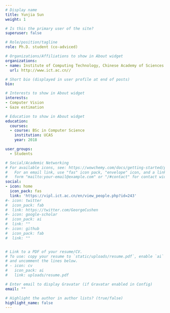 ```yaml
---
# Display name
title: Yunjia Sun
weight: 1

# Is this the primary user of the site?
superuser: false

# Role/position/tagline
role: Ph.D. student (co-adviced)

# Organizations/Affiliations to show in About widget
organizations:
- name: Institute of Computing Technology, Chinese Academy of Sciences
  url: http://www.ict.ac.cn//

# Short bio (displayed in user profile at end of posts)
bio:

# Interests to show in About widget
interests:
- Computer Vision
- Gaze estimation

# Education to show in About widget
education:
  courses:
  - course: BSc in Computer Science
    institution: UCAS
    year: 2018

user_groups:
  - Students

# Social/Academic Networking
# For available icons, see: https://wowchemy.com/docs/getting-started/page-builder/#icons
#   For an email link, use "fas" icon pack, "envelope" icon, and a link in the
#   form "mailto:your-email@example.com" or "/#contact" for contact widget.
social:
- icon: home
  icon_pack: fas
  link: 'https://vipl.ict.ac.cn/en/view_people.php?id=243'
#- icon: twitter
#  icon_pack: fab
#  link: https://twitter.com/GeorgeCushen
#- icon: google-scholar  
#  icon_pack: ai
#  link: ""
#- icon: github
#  icon_pack: fab
#  link: ""


# Link to a PDF of your resume/CV.
# To use: copy your resume to `static/uploads/resume.pdf`, enable `ai` icons in `params.toml`, 
# and uncomment the lines below.
# - icon: cv
#   icon_pack: ai
#   link: uploads/resume.pdf

# Enter email to display Gravatar (if Gravatar enabled in Config)
email: ""

# Highlight the author in author lists? (true/false)
highlight_name: false
---
```

